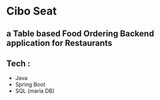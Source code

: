 # Cibo Seat

##  a Table based Food Ordering Backend application for Restaurants  

## Tech  :
- Java
- Spring Boot
- SQL (maria DB)